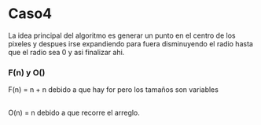 # Caso4
La idea principal del algoritmo es generar un punto en el centro de los pixeles y despues irse expandiendo para fuera disminuyendo el radio hasta que el radio sea 0 y asi finalizar ahi.

### F(n) y O()
F(n) = n + n debido a que hay for pero los tamaños son variables
##
O(n) = n  debido a que recorre el arreglo.
